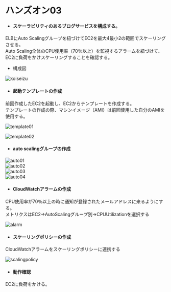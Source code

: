 # ハンズオン03  
- #### スケーラビリティのあるブログサービスを構成する。   
ELBにAuto Scalingグループを紐づけてEC2を最大4最小2の範囲でスケーリングさせる。  
Auto Scaling全体のCPU使用率（70％以上）を監視するアラームを紐づけて、EC2に負荷をかけスケーリングすることを確認する。  

- 構成図  

![koiseizu](./img03/) 

- #### 起動テンプレートの作成  
前回作成したEC2を起動し、EC2からテンプレートを作成する。  
テンプレートの作成の際、マシンイメージ（AMI）は前回使用した自分のAMIを使用する。  

![template01](./img03/)  

![template02](./img03/)  

- #### auto scalingグループの作成  

![auto01](./img03/)  
![auto02](./img03/)  
![auto03](./img03/)  
![auto04](./img03/)  

- #### CloudWatchアラームの作成  
CPU使用率が70％以上の時に通知が登録されたメールアドレスに来るようにする。  
メトリクスはEC2→AutoScalingグループ別→CPUUtilizationを選択する  

![alarm](./img03/)   

- #### スケーリングポリシーの作成  
CloudWatchアラームをスケーリングポリシーに連携する

![scalingpolicy](./img03/)  

- #### 動作確認  
EC2に負荷をかける。  
